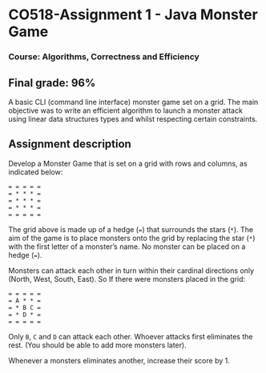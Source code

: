 # CO518-Assignment 1 - Java Monster Game

### Course: Algorithms, Correctness and Efficiency

## **Final grade:** 96%

A basic CLI (command line interface) monster game set on a grid. The main objective was to write an efficient algorithm to launch a monster attack using linear data structures types and whilst respecting certain constraints. 

Assignment description
-------------------------------------------------------------------------------

Develop a Monster Game that is set on a grid with rows and columns, as indicated below:

```
= = = = =
= * * * =
= * * * =
= * * * =
= = = = =
```

The grid above is made up of a hedge (`=`) that surrounds the stars (`*`). The aim of the game is to place monsters onto the grid by replacing the star (`*`) with the first letter of a monster’s name. No monster can be placed on a hedge (`=`).

Monsters can attack each other in turn within their cardinal directions only (North, West, South, East). So If there were monsters placed in the grid:

```
= = = = =
= A * * =
= * B C =
= * D * =
= = = = =
```

Only `B`, `C` and `D` can attack each other. Whoever attacks first eliminates the rest. (You should be able to add more monsters later).

Whenever a monsters eliminates another, increase their score by 1.
